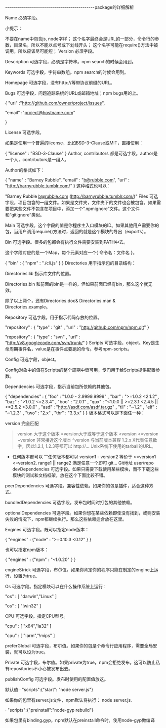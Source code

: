 ---------------------------------------------package的详细解析

Name
必须字段。

小提示：

不要在name中包含js, node字样；
这个名字最终会是URL的一部分，命令行的参数，目录名，所以不能以点号或下划线开头；
这个名字可能在require()方法中被调用，所以应该尽可能短；
Version
必须字段。

Description
可选字段，必须是字符串。npm search的时候会用到。

Keywords
可选字段，字符串数组。npm search的时候会用到。

Homepage
可选字段，没有http://等带协议前缀的URL。

Bugs
可选字段，问题追踪系统的URL或邮箱地址；npm bugs用的上。

{ "url" :"http://github.com/owner/project/issues",

 "email" :"project@hostname.com"

}

License
可选字段。

如果是使用一个普遍的license，比如BSD-3-Clause或MIT，直接使用：

{ "license" : "BSD-3-Clause" }
Author, contributors
都是可选字段。author是一个人，contributors是一组人。

Author的格式如下：

{ "name" : "Barney Rubble",
 "email" : "b@rubble.com",
 "url" : "http://barnyrubble.tumblr.com/"
}
这种格式也可以：

"Barney Rubble <b@rubble.com> (http://barnyrubble.tumblr.com/)"
Files
可选字段，项目包含的一组文件。如果是文件夹，文件夹下的文件也会被包含。如果需要把某些文件不包含在项目中，添加一个”.npmignore”文件。这个文件和”gitignore”类似。

Main
可选字段。这个字段的值是你程序主入口模块的ID。如果其他用户需要你的包，当用户调用require()方法时，返回的就是这个模块的导出（exports）。

Bin
可选字段。很多的包都会有执行文件需要安装到PATH中去。

这个字段对应的是一个Map，每个元素对应一个{ 命令名：文件名 }。

{ "bin" : { "npm" : "./cli.js" } }
Directories
用于指示包的目录结构：

Directories.lib
指示库文件的位置。

Directories.bin
和前面的bin是一样的，但如果前面已经有bin，那么这个就无效。

除了以上两个，还有Directories.doc& Directories.man & Directories.example。

Repository
可选字段。用于指示代码存放的位置。

"repository" :
  { "type" : "git"
  , "url" : "http://github.com/npm/npm.git"
  }
 
"repository" :
  { "type" : "svn"
  , "url" : "http://v8.googlecode.com/svn/trunk/"
  }
Scripts
可选字段，object。Key是生命周期事件名，value是在事件点要跑的命令。参考npm-scripts。

Config
可选字段，object。

Config对象中的值在Scripts的整个周期中皆可用，专门用于给Scripts提供配置参数。

Dependencies
可选字段，指示当前包所依赖的其他包。

{ "dependencies" :
  { "foo" : "1.0.0 - 2.9999.9999"
  , "bar" : ">=1.0.2 <2.1.2"
  , "baz" : ">1.0.2 <=2.3.4"
  , "boo" : "2.0.1"
  , "qux" : "<1.0.0 || >=2.3.1 <2.4.5 || >=2.5.2 <3.0.0"
  , "asd" : "http://asdf.com/asdf.tar.gz"
  , "til" : "~1.2"
  , "elf" : "~1.2.3"
  , "two" : "2.x"
  , "thr" : "3.3.x"
  }
}
版本格式可以是下面任一种：

version 完全匹配
>version 大于这个版本
>=version大于或等于这个版本
<version
<=version
~version 非常接近这个版本
^version 与当前版本兼容
1.2.x X代表任意数字，因此1.2.1, 1.2.3等都可以
http://... Unix系统下使用的tarball的URL。
* 任何版本都可以
""任何版本都可以
version1 - version2  等价于 >=version1 <=version2.
range1 || range2 满足任意一个即可
git... Git地址
user/repo
devDependencies
可选字段。如果只需要下载使用某些模块，而不下载这些模块的测试和文档框架，放在这个下面比较不错。

peerDependencies
可选字段。兼容性依赖。如果你的包是插件，适合这种方式。

bundledDependencies
可选字段。发布包时同时打包的其他依赖。

optionalDependencies
可选字段。如果你想在某些依赖即使没有找到，或则安装失败的情况下，npm都继续执行。那么这些依赖适合放在这里。

Engines
可选字段。既可以指定node版本：

{ "engines" : {"node" : ">=0.10.3 <0.12" } }

也可以指定npm版本：

{ "engines" : {"npm" : "~1.0.20" } }

engineStrick
可选字段，布尔值。如果你肯定你的程序只能在制定的engine上运行，设置为true。

Os
可选字段。指定模块可以在什么操作系统上运行：

"os" : [ "darwin","Linux" ]

"os" : [ "!win32" ]

CPU
可选字段。指定CPU型号。

"cpu" : [ "x64","ia32" ]

"cpu" : [ "!arm","!mips" ]

preferGlobal
可选字段，布尔值。如果你的包是个命令行应用程序，需要全局安装，就可以设为true。

Private
可选字段，布尔值。如果private为true，npm会拒绝发布。这可以防止私有repositories不小心被发布出去。

publishConfig
可选字段。发布时使用的配置值放这。

默认值
·  "scripts":{"start": "node server.js"}

如果你的包里有server.js文件，npm默认将执行： node server.js.

·  "scripts":{"preinstall":"node-gyp rebuild"}

如果包里有binding.gyp，npm默认在preinstall命令时，使用node-gyp做编译